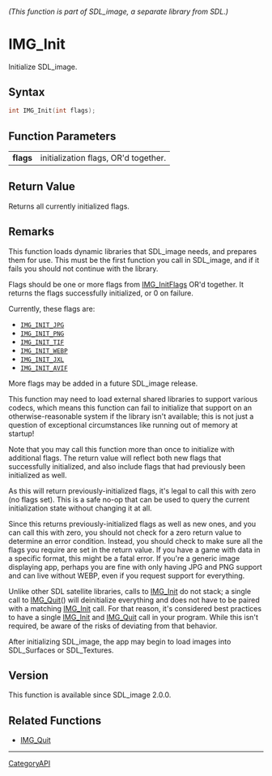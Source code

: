 ###### (This function is part of SDL_image, a separate library from SDL.)
# IMG_Init

Initialize SDL_image.

## Syntax

```c
int IMG_Init(int flags);

```

## Function Parameters

|               |                                      |
| ------------- | ------------------------------------ |
| **flags**     | initialization flags, OR'd together. |

## Return Value

Returns all currently initialized flags.

## Remarks

This function loads dynamic libraries that SDL_image needs, and prepares
them for use. This must be the first function you call in SDL_image, and if
it fails you should not continue with the library.

Flags should be one or more flags from [IMG_InitFlags](IMG_InitFlags.md) OR'd
together. It returns the flags successfully initialized, or 0 on failure.

Currently, these flags are:

- [`IMG_INIT_JPG`](IMG_INIT_JPG)
- [`IMG_INIT_PNG`](IMG_INIT_PNG)
- [`IMG_INIT_TIF`](IMG_INIT_TIF)
- [`IMG_INIT_WEBP`](IMG_INIT_WEBP)
- [`IMG_INIT_JXL`](IMG_INIT_JXL)
- [`IMG_INIT_AVIF`](IMG_INIT_AVIF)

More flags may be added in a future SDL_image release.

This function may need to load external shared libraries to support various
codecs, which means this function can fail to initialize that support on an
otherwise-reasonable system if the library isn't available; this is not
just a question of exceptional circumstances like running out of memory at
startup!

Note that you may call this function more than once to initialize with
additional flags. The return value will reflect both new flags that
successfully initialized, and also include flags that had previously been
initialized as well.

As this will return previously-initialized flags, it's legal to call this
with zero (no flags set). This is a safe no-op that can be used to query
the current initialization state without changing it at all.

Since this returns previously-initialized flags as well as new ones, and
you can call this with zero, you should not check for a zero return value
to determine an error condition. Instead, you should check to make sure all
the flags you require are set in the return value. If you have a game with
data in a specific format, this might be a fatal error. If you're a generic
image displaying app, perhaps you are fine with only having JPG and PNG
support and can live without WEBP, even if you request support for
everything.

Unlike other SDL satellite libraries, calls to [IMG_Init](IMG_Init.md) do not
stack; a single call to [IMG_Quit](IMG_Quit.md)() will deinitialize everything
and does not have to be paired with a matching [IMG_Init](IMG_Init.md) call.
For that reason, it's considered best practices to have a single
[IMG_Init](IMG_Init.md) and [IMG_Quit](IMG_Quit.md) call in your program. While
this isn't required, be aware of the risks of deviating from that behavior.

After initializing SDL_image, the app may begin to load images into
SDL_Surfaces or SDL_Textures.

## Version

This function is available since SDL_image 2.0.0.

## Related Functions

* [IMG_Quit](IMG_Quit.md)

----
[CategoryAPI](CategoryAPI.md)
